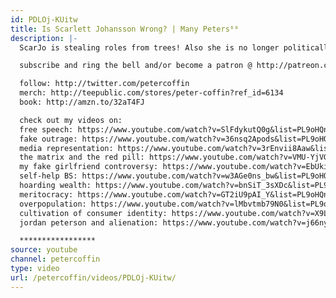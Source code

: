 ```yaml
---
id: PDLOj-KUitw
title: Is Scarlett Johansson Wrong? | Many Peters⁶⁰
description: |-
  ScarJo is stealing roles from trees! Also she is no longer politically correct. Why?

  subscribe and ring the bell and/or become a patron @ http://patreon.com/petercoffin

  follow: http://twitter.com/petercoffin
  merch: http://teepublic.com/stores/peter-coffin?ref_id=6134
  book: http://amzn.to/32aT4FJ

  check out my videos on:
  free speech: https://www.youtube.com/watch?v=SlFdykutQ0g&list=PL9oHQnEByWyXObkJN9YYQS9hxBjpN8RLG&index=2&t=1489s
  fake outrage: https://www.youtube.com/watch?v=36nsq2Apods&list=PL9oHQnEByWyXObkJN9YYQS9hxBjpN8RLG
  media representation: https://www.youtube.com/watch?v=3rEnvii8Aaw&list=PL9oHQnEByWyXObkJN9YYQS9hxBjpN8RLG
  the matrix and the red pill: https://www.youtube.com/watch?v=VMU-YjVGiGs&list=PL9oHQnEByWyXObkJN9YYQS9hxBjpN8RLG
  my fake girlfriend controversy: https://www.youtube.com/watch?v=EbUkino-a8k&list=PL9oHQnEByWyXObkJN9YYQS9hxBjpN8RLG
  self-help BS: https://www.youtube.com/watch?v=w3AGe0ns_bw&list=PL9oHQnEByWyXObkJN9YYQS9hxBjpN8RLG
  hoarding wealth: https://www.youtube.com/watch?v=bnSiT_3sXDc&list=PL9oHQnEByWyXObkJN9YYQS9hxBjpN8RLG
  meritocracy: https://www.youtube.com/watch?v=GT2iU9pAI_Y&list=PL9oHQnEByWyXObkJN9YYQS9hxBjpN8RLG
  overpopulation: https://www.youtube.com/watch?v=lMbvtmb79N0&list=PL9oHQnEByWyXObkJN9YYQS9hxBjpN8RLG
  cultivation of consumer identity: https://www.youtube.com/watch?v=X9Lf1GcG5M4&list=PL9oHQnEByWyXObkJN9YYQS9hxBjpN8RLG
  jordan peterson and alienation: https://www.youtube.com/watch?v=j66nyzeoO5M&list=PL9oHQnEByWyXObkJN9YYQS9hxBjpN8RLG

  *****************
source: youtube
channel: petercoffin
type: video
url: /petercoffin/videos/PDLOj-KUitw/
---
```

